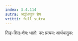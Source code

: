 ```yaml
---
index: 3.4.114
sutra: आर्द्धधातुकं शेषः
vritti: full_sutra
---
```


तिङ्-शित्-शेष: धातो: पर: प्रत्यय: आर्धधातुक: